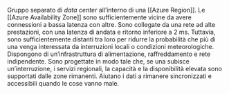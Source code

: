Gruppo separato di *data center* all’interno di una [[Azure Region]]. Le [[Azure Availability Zone]] sono sufficientemente vicine da avere connessioni a bassa latenza con altre. Sono collegate da una rete ad alte prestazioni, con una latenza di andata e ritorno inferiore a 2 ms. Tuttavia, sono sufficientemente distanti tra loro per ridurre la probabilità che più di una venga interessata da interruzioni locali o condizioni meteorologiche. Dispongono di un’infrastruttura di alimentazione, raffreddamento e rete indipendente. Sono progettate in modo tale che, se una subisce un’interruzione, i servizi regionali, la capacità e la disponibilità elevata sono supportati dalle zone rimanenti. Aiutano i dati a rimanere sincronizzati e accessibili quando le cose vanno male.